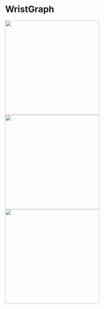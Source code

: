# WristGraph
<img src="https://github.com/hikaruaohara/WristGraph/assets/78719395/6b504557-17e5-4c40-b68e-a3589c3b0403" width="300px">
<img src="https://github.com/hikaruaohara/WristGraph/assets/78719395/0bf63bf5-6dbe-4c17-b1df-af882f33038c" width="300px">
<img src="https://github.com/hikaruaohara/WristGraph/assets/78719395/ff5111ac-b55e-4175-99f3-0734494e81f9" width="300px">
